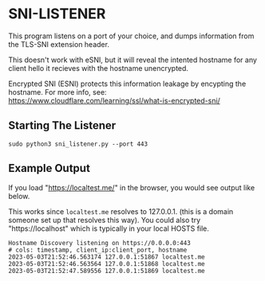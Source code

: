 # SNI-LISTENER

This program listens on a port of your choice, and dumps information from the TLS-SNI extension header.

This doesn't work with eSNI, but it will reveal the intented hostname for any client hello it recieves with the hostname unencrypted.

Encrypted SNI (ESNI) protects this information leakage by encypting the hostname. For more info, see: https://www.cloudflare.com/learning/ssl/what-is-encrypted-sni/

## Starting The Listener
```
sudo python3 sni_listener.py --port 443
```

## Example Output
If you load "https://localtest.me/" in the browser, you would see output like below.

This works since `localtest.me` resolves to 127.0.0.1. (this is a domain someone set up that resolves this way). You could also try "https://localhost" which is typically in your local HOSTS file.

```
Hostname Discovery listening on https://0.0.0.0:443
# cols: timestamp, client_ip:client_port, hostname
2023-05-03T21:52:46.563174 127.0.0.1:51867 localtest.me
2023-05-03T21:52:46.563564 127.0.0.1:51868 localtest.me
2023-05-03T21:52:47.589556 127.0.0.1:51869 localtest.me
```